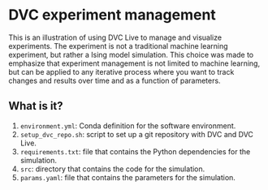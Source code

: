 # DVC experiment management

This is an illustration of using DVC Live to manage and visualize experiments.
The experiment is not a traditional machine learning experiment, but rather a
Ising model simulation.  This choice was made to emphasize that experiment
management is not limited to machine learning, but can be applied to any
iterative process where you want to track changes and results over time and as
a function of parameters.


## What is it?

1. `environment.yml`: Conda definition for the software environment.
1. `setup_dvc_repo.sh`: script to set up a git repository with DVC and DVC Live.
1. `requirements.txt`: file that contains the Python dependencies for the simulation.
1. `src`: directory that contains the code for the simulation.
1. `params.yaml`: file that contains the parameters for the simulation.
